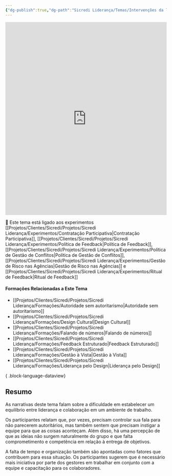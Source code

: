 ```yaml
---
{"dg-publish":true,"dg-path":"Sicredi Liderança/Temas/Intervenções da liderança.md","permalink":"/Sicredi Liderança/Temas/Intervenções da liderança/"}
---
```


<iframe src="https://embed.kumu.io/3913ac4bb73763e5f08732c20d8721f9" width="100%" height="600" frameborder="0"></iframe>

🔗 Este tema está ligado aos experimentos [[Projetos/Clientes/Sicredi/Projetos/Sicredi Liderança/Experimentos/Contratação Participativa\|Contratação Participativa]], [[Projetos/Clientes/Sicredi/Projetos/Sicredi Liderança/Experimentos/Política de Feedback\|Política de Feedback]], [[Projetos/Clientes/Sicredi/Projetos/Sicredi Liderança/Experimentos/Política de Gestão de Conflitos\|Política de Gestão de Conflitos]], [[Projetos/Clientes/Sicredi/Projetos/Sicredi Liderança/Experimentos/Gestão de Risco nas Agências\|Gestão de Risco nas Agências]] e [[Projetos/Clientes/Sicredi/Projetos/Sicredi Liderança/Experimentos/Ritual de Feedback\|Ritual de Feedback]]

#### Formações Relacionadas a Este Tema
- [[Projetos/Clientes/Sicredi/Projetos/Sicredi Liderança/Formações/Autoridade sem autoritarismo\|Autoridade sem autoritarismo]]
- [[Projetos/Clientes/Sicredi/Projetos/Sicredi Liderança/Formações/Design Cultural\|Design Cultural]]
- [[Projetos/Clientes/Sicredi/Projetos/Sicredi Liderança/Formações/Falando de números\|Falando de números]]
- [[Projetos/Clientes/Sicredi/Projetos/Sicredi Liderança/Formações/Feedback Estruturado\|Feedback Estruturado]]
- [[Projetos/Clientes/Sicredi/Projetos/Sicredi Liderança/Formações/Gestão à Vista\|Gestão à Vista]]
- [[Projetos/Clientes/Sicredi/Projetos/Sicredi Liderança/Formações/Liderança pelo Design\|Liderança pelo Design]]

{ .block-language-dataview}

## Resumo

As narrativas deste tema falam sobre a dificuldade em estabelecer um equilíbrio entre liderança e colaboração em um ambiente de trabalho. 

Os participantes relatam que, por vezes, precisam controlar sua fala para não parecerem autoritários, mas também sentem que precisam instigar a equipe para que as coisas aconteçam. Além disso, há uma percepção de que as ideias não surgem naturalmente do grupo e que falta comprometimento e competência em relação à entrega de objetivos. 

A falta de tempo e organização também são apontadas como fatores que contribuem para essa situação. Os participantes sugerem que é necessário mais iniciativa por parte dos gestores em trabalhar em conjunto com a equipe e capacitação para os colaboradores. 



